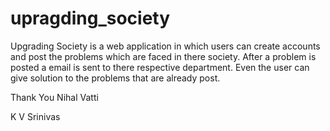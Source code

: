# upragding_society

Upgrading Society is a web application in which users can create accounts and post the problems which are faced in there society. After a problem is posted a email is sent to there respective department. Even the user can give solution to the problems that are already post.



Thank You
Nihal Vatti

K V Srinivas
